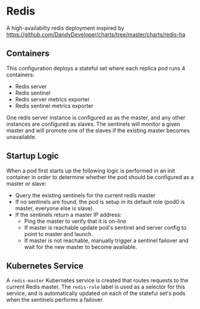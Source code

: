# Redis

A high-availabilty redis deployment inspired by https://github.com/DandyDeveloper/charts/tree/master/charts/redis-ha

## Containers

This configuration deploys a stateful set where each replica pod runs 4 containers:
- Redis server
- Redis sentinel
- Redis server metrics exporter
- Redis sentinel metrics exporter

One redis server instance is configured as as the master, and any other instances are configured as slaves. The sentinels will monitor a given master and will promote one of the slaves if the existing master becomes unavailable.

## Startup Logic

When a pod first starts up the following logic is performed in an init container in order to determine whether the pod should be configured as a master or slave:

- Query the existing sentinels for the current redis master
- If no sentinels are found, the pod is setup in its default role (pod0 is master, everyone else is slave).
- If the sentinels return a master IP address:
  - Ping the master to verify that it is on-line
  - If master is reachable update pod's sentinel and server config to point to master and launch.
  - If master is not reachable, manually trigger a sentinel failover and wait for the new master to become available.

## Kubernetes Service

A `redis-master` Kubernetes service is created that routes requests to the current Redis master. The `redis-role` label is used as a selector for this service, and is automatically updated on each of the stateful set's pods when the sentinels performs a failover.

